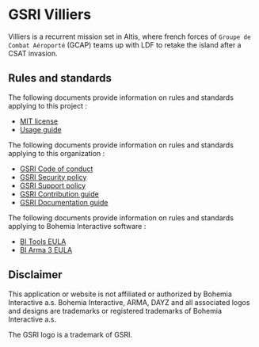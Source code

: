 # GSRI Villiers

Villiers is a recurrent mission set in Altis, where french forces of `Groupe de Combat Aéroporté` (GCAP) teams up with LDF to retake the island after a CSAT invasion.

## Rules and standards

The following documents provide information on rules and standards applying to this project :
* [MIT license](../LICENSE.md)
* [Usage guide](./USAGE.md)

The following documents provide information on rules and standards applying to this organization :
* [GSRI Code of conduct](https://github.com/team-gsri/.github/blob/master/CODE_OF_CONDUCT.md)
* [GSRI Security policy](https://github.com/team-gsri/.github/blob/master/SECURITY.md)
* [GSRI Support policy](https://github.com/team-gsri/.github/blob/master/SUPPORT.md)
* [GSRI Contribution guide](https://github.com/team-gsri/.github/blob/master/CONTRIBUTING.md)
* [GSRI Documentation guide](https://github.com/team-gsri/.github/blob/master/DOCUMENTING.md)

The following documents provide information on rules and standards applying to Bohemia Interactive software :
* [BI Tools EULA](https://www.bohemia.net/community/licenses/bohemia-interactives-tools-end-user-license)
* [BI Arma 3 EULA](https://www.bohemia.net/community/licenses/arma3-end-user-license)

## Disclaimer

This application or website is not affiliated or authorized by Bohemia Interactive a.s. Bohemia Interactive, ARMA, DAYZ and all associated logos and designs are trademarks or registered trademarks of Bohemia Interactive a.s.

The GSRI logo is a trademark of GSRI.
